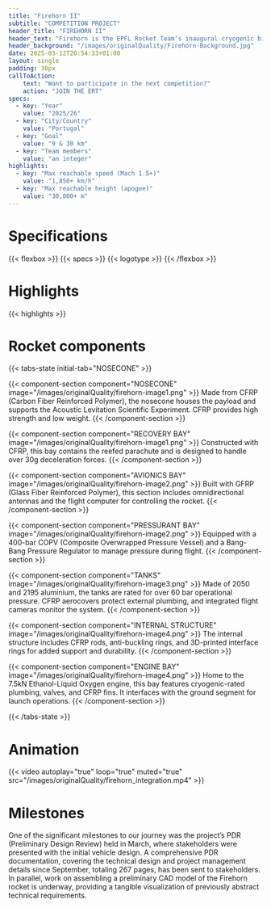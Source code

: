 ```yaml
---
title: "Firehorn II"
subtitle: "COMPETITION PROJECT"
header_title: "FIREHORN II"
header_text: "Firehorn is the EPFL Rocket Team’s inaugural cryogenic bi-liquid rocket, operating on an innovative architecture. Anticipated to embark on its maiden 9km flight in late 2025 as part of the European Rocket Championship Competition, it is designed from the ground up with the constraints of a 30km flight, which should occur during 2026."
header_background: "/images/originalQuality/Firehorn-Background.jpg"
date: 2025-03-12T20:54:33+01:00
layout: single
padding: 30px
callToAction:
    text: "Want to participate in the next competition?"
    action: "JOIN THE ERT"
specs:
  - key: "Year"
    value: "2025/26"
  - key: "City/Country"
    value: "Portugal"
  - key: "Goal"
    value: "9 & 30 km"
  - key: "Team members"
    value: "an integer"
highlights:
  - key: "Max reachable speed (Mach 1.5+)"
    value: "1,850+ km/h"
  - key: "Max reachable height (apogee)"
    value: "30,000+ m"
---
```


# Specifications

{{< flexbox >}}
    {{< specs >}}
    {{< logotype >}}
{{< /flexbox >}}

# Highlights

{{< highlights >}}

# Rocket components

{{< tabs-state initial-tab="NOSECONE" >}}

{{< component-section component="NOSECONE" image="/images/originalQuality/firehorn-image1.png" >}}
Made from CFRP (Carbon Fiber Reinforced Polymer), the nosecone houses the payload and supports the Acoustic Levitation Scientific Experiment. CFRP provides high strength and low weight.
{{< /component-section >}}

{{< component-section component="RECOVERY BAY" image="/images/originalQuality/firehorn-image1.png" >}}
Constructed with CFRP, this bay contains the reefed parachute and is designed to handle over 30g deceleration forces.
{{< /component-section >}}

{{< component-section component="AVIONICS BAY" image="/images/originalQuality/firehorn-image2.png" >}}
Built with GFRP (Glass Fiber Reinforced Polymer), this section includes omnidirectional antennas and the flight computer for controlling the rocket.
{{< /component-section >}}

{{< component-section component="PRESSURANT BAY" image="/images/originalQuality/firehorn-image2.png" >}}
Equipped with a 400-bar COPV (Composite Overwrapped Pressure Vessel) and a Bang-Bang Pressure Regulator to manage pressure during flight.
{{< /component-section >}}

{{< component-section component="TANKS" image="/images/originalQuality/firehorn-image3.png" >}}
Made of 2050 and 2195 aluminium, the tanks are rated for over 60 bar operational pressure. CFRP aerocovers protect external plumbing, and integrated flight cameras monitor the system.
{{< /component-section >}}

{{< component-section component="INTERNAL STRUCTURE" image="/images/originalQuality/firehorn-image4.png" >}}
The internal structure includes CFRP rods, anti-buckling rings, and 3D-printed interface rings for added support and durability.
{{< /component-section >}}

{{< component-section component="ENGINE BAY" image="/images/originalQuality/firehorn-image4.png" >}}
Home to the 7.5kN Ethanol-Liquid Oxygen engine, this bay features cryogenic-rated plumbing, valves, and CFRP fins. It interfaces with the ground segment for launch operations.
{{< /component-section >}}

{{< /tabs-state >}}

# Animation

{{< video autoplay="true" loop="true" muted="true" src="/images/originalQuality/firehorn_integration.mp4" >}}

# Milestones

One of the significant milestones to our journey was the project’s PDR (Preliminary Design Review) held in March, where stakeholders were presented with the initial vehicle design. A comprehensive PDR documentation, covering the technical design and project management details since September, totaling 267 pages, has been sent to stakeholders. In parallel, work on assembling a preliminary CAD model of the Firehorn rocket is underway, providing a tangible visualization of previously abstract technical requirements.
